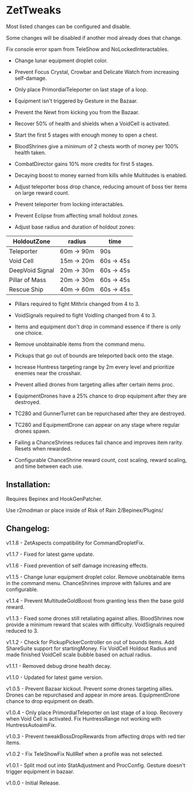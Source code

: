 # ZetTweaks

Most listed changes can be configured and disable.

Some changes will be disabled if another mod already does that change.

Fix console error spam from TeleShow and NoLockedInteractables.

- Change lunar equipment droplet color.

- Prevent Focus Crystal, Crowbar and Delicate Watch from increasing self-damage.

- Only place PrimordialTeleporter on last stage of a loop.

- Equipment isn't triggered by Gesture in the Bazaar.

- Prevent the Newt from kicking you from the Bazaar.

- Recover 50% of health and shields when a VoidCell is activated.

- Start the first 5 stages with enough money to open a chest.

- BloodShrines give a minimum of 2 chests worth of money per 100% health taken.

- CombatDirector gains 10% more credits for first 5 stages.

- Decaying boost to money earned from kills while Multitudes is enabled.

- Adjust teleporter boss drop chance, reducing amount of boss tier items on large reward count.

- Prevent teleporter from locking interactables.

- Prevent Eclipse from affecting small holdout zones.

- Adjust base radius and duration of holdout zones:

| HoldoutZone | radius | time |
|--|--|--|
| Teleporter  | 60m -> 90m | 90s |
| Void Cell| 15m -> 20m | 60s -> 45s |
| DeepVoid Signal| 20m -> 30m | 60s -> 45s |
| Pillar of Mass| 20m -> 30m | 60s -> 45s |
| Rescue Ship | 40m -> 60m | 60s -> 45s |

- Pillars required to fight Mithrix changed from 4 to 3.

- VoidSignals required to fight Voidling changed from 4 to 3.

- Items and equipment don't drop in command essence if there is only one choice.

- Remove unobtainable items from the command menu.

- Pickups that go out of bounds are teleported back onto the stage.

- Increase Huntress targeting range by 2m every level and prioritize enemies near the crosshair.

- Prevent allied drones from targeting allies after certain items proc.

- EquipmentDrones have a 25% chance to drop equipment after they are destroyed.

- TC280 and GunnerTurret can be repurchased after they are destroyed.

- TC280 and EquipmentDrone can appear on any stage where regular drones spawn.

- Failing a ChanceShrines reduces fail chance and improves item rarity. Resets when rewarded.

- Configurable ChanceShrine reward count, cost scaling, reward scaling, and time between each use.

## Installation:

Requires Bepinex and HookGenPatcher.

Use r2modman or place inside of Risk of Rain 2/Bepinex/Plugins/

## Changelog:

v1.1.8 - ZetAspects compatibility for CommandDropletFix.

v1.1.7 - Fixed for latest game update.

v1.1.6 - Fixed prevention of self damage increasing effects.

v1.1.5 - Change lunar equipment droplet color. Remove unobtainable items in the command menu. ChanceShrines improve with failures and are configurable.

v1.1.4 - Prevent MultitudeGoldBoost from granting less then the base gold reward.

v1.1.3 - Fixed some drones still retaliating against allies. BloodShrines now provide a minimum reward that scales with difficulty. VoidSignals required reduced to 3.

v1.1.2 - Check for PickupPickerController on out of bounds items. Add ShareSuite support for startingMoney. Fix VoidCell Holdout Radius and made finished VoidCell scale bubble based on actual radius.

v1.1.1 - Removed debug drone health decay.

v1.1.0 - Updated for latest game version.

v1.0.5 - Prevent Bazaar kickout. Prevent some drones targeting allies. Drones can be repurchased and appear in more areas. EquipmentDrone chance to drop equipment on death.

v1.0.4 - Only place PrimordialTeleporter on last stage of a loop. Recovery when Void Cell is activated. Fix HuntressRange not working with HuntressAutoaimFix.

v1.0.3 - Prevent tweakBossDropRewards from affecting drops with red tier items.

v1.0.2 - Fix TeleShowFix NullRef when a profile was not selected.

v1.0.1 - Split mod out into StatAdjustment and ProcConfig. Gesture doesn't trigger equipment in bazaar.

v1.0.0 - Initial Release.
